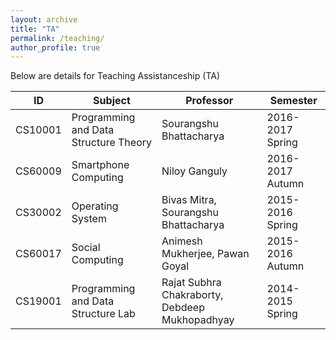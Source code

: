 ```yaml
---
layout: archive
title: "TA"
permalink: /teaching/
author_profile: true
---
```



Below are details for Teaching Assistanceship (TA)

| **ID**  | **Subject**                           | **Professor**                                  | **Semester**     |
|---------|---------------------------------------|------------------------------------------------|------------------|
| CS10001 | Programming and Data Structure Theory | Sourangshu Bhattacharya                        | 2016-2017 Spring |
| CS60009 | Smartphone Computing                  | Niloy Ganguly                                  | 2016-2017 Autumn |
| CS30002 | Operating System                      | Bivas Mitra, Sourangshu Bhattacharya           | 2015-2016 Spring |
| CS60017 | Social Computing                      | Animesh Mukherjee, Pawan Goyal                 | 2015-2016 Autumn |
| CS19001 | Programming and Data Structure Lab    | Rajat Subhra Chakraborty, Debdeep Mukhopadhyay | 2014-2015 Spring |
